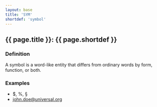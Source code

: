 ```yaml
---
layout: base
title: 'SYM'
shortdef: 'symbol'
---
```


## {{ page.title }}: {{ page.shortdef }}

### Definition

A symbol is a word-like entity that differs from ordinary words by form, function, or both.

### Examples

  - $, %, §
  - john.doe@universal.org
